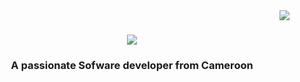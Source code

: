 <img align="right" src="https://visitor-badge.laobi.icu/badge?page_id=WaffoKom.visitor-badge&left_color=red&right_color=green" />



<h1 align="center">
  <a href="https://git.io/typing-svg">
    <img src="https://readme-typing-svg.demolab.com/?lines=Hi+Everyone;My name it's+DaniloWaffis"/>
  </a>
</h1>


<h3 align="center"> A passionate Sofware developer from Cameroon </h3>
